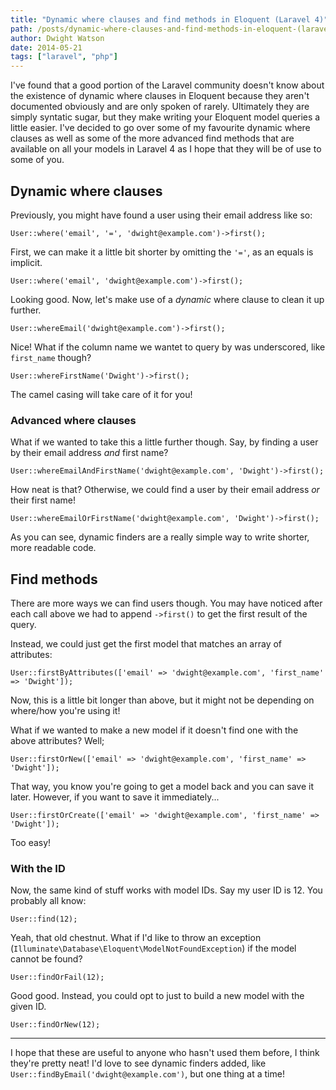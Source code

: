 ```yaml
---
title: "Dynamic where clauses and find methods in Eloquent (Laravel 4)"
path: /posts/dynamic-where-clauses-and-find-methods-in-eloquent-(laravel-4)
author: Dwight Watson
date: 2014-05-21
tags: ["laravel", "php"]
---
```


I've found that a good portion of the Laravel community doesn't know about the existence of dynamic where clauses in Eloquent because they aren't documented obviously and are only spoken of rarely. Ultimately they are simply syntatic sugar, but they make writing your Eloquent model queries a little easier. I've decided to go over some of my favourite dynamic where clauses as well as some of the more advanced find methods that are available on all your models in Laravel 4 as I hope that they will be of use to some of you.

## Dynamic where clauses

Previously, you might have found a user using their email address like so:

    User::where('email', '=', 'dwight@example.com')->first();

First, we can make it a little bit shorter by omitting the `'='`, as an equals is implicit.

    User::where('email', 'dwight@example.com')->first();

Looking good. Now, let's make use of a *dynamic* where clause to clean it up further.

    User::whereEmail('dwight@example.com')->first();

Nice! What if the column name we wantet to query by was underscored, like `first_name` though?

    User::whereFirstName('Dwight')->first();

The camel casing will take care of it for you!

### Advanced where clauses

What if we wanted to take this a little further though. Say, by finding a user by their email address *and* first name?

    User::whereEmailAndFirstName('dwight@example.com', 'Dwight')->first();

How neat is that? Otherwise, we could find a user by their email address *or* their first name!

    User::whereEmailOrFirstName('dwight@example.com', 'Dwight')->first();

As you can see, dynamic finders are a really simple way to write shorter, more readable code.

## Find methods

There are more ways we can find users though. You may have noticed after each call above we had to append `->first()` to get the first result of the query.

Instead, we could just get the first model that matches an array of attributes:

    User::firstByAttributes(['email' => 'dwight@example.com', 'first_name' => 'Dwight']);

Now, this is a little bit longer than above, but it might not be depending on where/how you're using it!

What if we wanted to make a new model if it doesn't find one with the above attributes? Well;

    User::firstOrNew(['email' => 'dwight@example.com', 'first_name' => 'Dwight']);

That way, you know you're going to get a model back and you can save it later. However, if you want to save it immediately...

    User::firstOrCreate(['email' => 'dwight@example.com', 'first_name' => 'Dwight']);

Too easy!

### With the ID

Now, the same kind of stuff works with model IDs. Say my user ID is 12. You probably all know:

    User::find(12);

Yeah, that old chestnut. What if I'd like to throw an exception (`Illuminate\Database\Eloquent\ModelNotFoundException`) if the model cannot be found?

    User::findOrFail(12);

Good good. Instead, you could opt to just to build a new model with the given ID.

    User::findOrNew(12);

---

I hope that these are useful to anyone who hasn't used them before, I think they're pretty neat! I'd love to see dynamic finders added, like `User::findByEmail('dwight@example.com')`, but one thing at a time!
